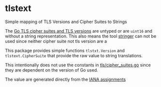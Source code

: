 # tlstext

Simple mapping of TLS Versions and Cipher Suites to Strings

The [Go TLS cipher suites and TLS versions](http://golang.org/pkg/crypto/tls/#pkg-constants) are untyped or are `uint16` and without a string representation.  This also means the tool
[stringer](https://godoc.org/golang.org/x/tools/cmd/stringer)
can not be used since neither cipher suite not tls version are a

This package provides simple functions `tlstxt.Version` and
`tlstext.CipherSuite` that provide the raw value to string translations.

This intentionally does not use the constants in
[tls/cipher_suites.go](https://golang.org/src/crypto/tls/cipher_suites.go)
since they are dependent on the version of Go used.

The value are generated directly from the [IANA assignments](http://www.iana.org/assignments/tls-parameters/tls-parameters.xml#tls-parameters-4)

